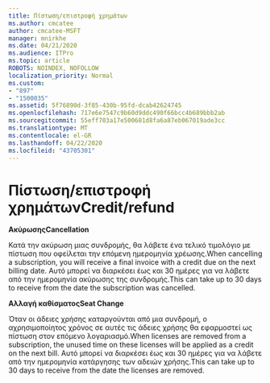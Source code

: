 ```yaml
---
title: Πίστωση/επιστροφή χρημάτων
ms.author: cmcatee
author: cmcatee-MSFT
manager: mnirkhe
ms.date: 04/21/2020
ms.audience: ITPro
ms.topic: article
ROBOTS: NOINDEX, NOFOLLOW
localization_priority: Normal
ms.custom:
- "897"
- "1500035"
ms.assetid: 5f76890d-3f85-430b-95fd-dcab42624745
ms.openlocfilehash: 717e6e7547c9b60d9ddc490f66bcc4b689bbb2ab
ms.sourcegitcommit: 55eff703a17e500681d8fa6a87eb067019ade3cc
ms.translationtype: MT
ms.contentlocale: el-GR
ms.lasthandoff: 04/22/2020
ms.locfileid: "43705301"
---
```

# <a name="creditrefund"></a><span data-ttu-id="8db45-102">Πίστωση/επιστροφή χρημάτων</span><span class="sxs-lookup"><span data-stu-id="8db45-102">Credit/refund</span></span>

<span data-ttu-id="8db45-103">**Ακύρωσης**</span><span class="sxs-lookup"><span data-stu-id="8db45-103">**Cancellation**</span></span>
  
<span data-ttu-id="8db45-104">Κατά την ακύρωση μιας συνδρομής, θα λάβετε ένα τελικό τιμολόγιο με πίστωση που οφείλεται την επόμενη ημερομηνία χρέωσης.</span><span class="sxs-lookup"><span data-stu-id="8db45-104">When cancelling a subscription, you will receive a final invoice with a credit due on the next billing date.</span></span> <span data-ttu-id="8db45-105">Αυτό μπορεί να διαρκέσει έως και 30 ημέρες για να λάβετε από την ημερομηνία ακύρωσης της συνδρομής.</span><span class="sxs-lookup"><span data-stu-id="8db45-105">This can take up to 30 days to receive from the date the subscription was cancelled.</span></span>
  
<span data-ttu-id="8db45-106">**Αλλαγή καθίσματος**</span><span class="sxs-lookup"><span data-stu-id="8db45-106">**Seat Change**</span></span>
  
<span data-ttu-id="8db45-107">Όταν οι άδειες χρήσης καταργούνται από μια συνδρομή, ο αχρησιμοποίητος χρόνος σε αυτές τις άδειες χρήσης θα εφαρμοστεί ως πίστωση στον επόμενο λογαριασμό.</span><span class="sxs-lookup"><span data-stu-id="8db45-107">When licenses are removed from a subscription, the unused time on these licenses will be applied as a credit on the next bill.</span></span> <span data-ttu-id="8db45-108">Αυτό μπορεί να διαρκέσει έως και 30 ημέρες για να λάβετε από την ημερομηνία κατάργησης των αδειών χρήσης.</span><span class="sxs-lookup"><span data-stu-id="8db45-108">This can take up to 30 days to receive from the date the licenses are removed.</span></span>